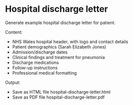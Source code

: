 # Hospital discharge letter

Generate example hospital discharge letter for patient.

Content:

- NHS Wales hospital header, with logo and contact details
- Patient demographics (Sarah Elizabeth Jones)
- Admission/discharge dates
- Clinical findings and treatment for pneumonia
- Discharge medications
- Follow-up instructions
- Professional medical formatting

Output:

- Save as HTML file hospital-discharge-letter.html
- Save as PDF file hospital-discharge-letter.pdf
